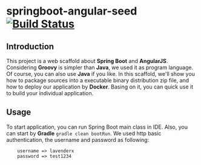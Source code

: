 springboot-angular-seed [![Build Status](https://travis-ci.org/lavenderx/springboot-angular-seed.svg?branch=master)](https://travis-ci.org/lavenderx/springboot-angular-seed)
=============================================================================================================================================================================

Introduction
------------

This project is a web scaffold about **Spring Boot** and **AngularJS**. 
Considering **Groovy** is simpler than **Java**, we used it as program language. 
Of course, you can also use **Java** if you like. In this scaffold, we'll 
show you how to package sources into a executable binary distribution zip 
file, and how to deploy our application by **Docker**. Basing on it, you 
can quick use it to build your individual application.

Usage
-----

To start application, you can run Spring Boot main class in IDE. Also, you 
can start by **Gradle** ``` gradle clean bootRun ```. We used http basic 
authentication, the username and password as following: 
```
    username => lavenderx
    password => test1234
    
```